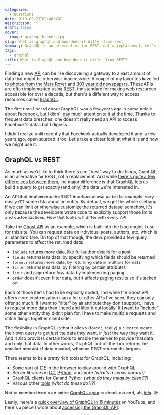 ```yaml
---
categories:
  - Questions
date: 2019-09-21T02:48:40Z
description: ""
draft: false
cover:
  image: graphql_banner.jpg
slug: what-is-graphql-and-how-does-it-differ-from-rest
summary: GraphQL is an alternative for REST, not a replacement. Let's take a brief look at how they differ.
tags:
  - graphql
title: What is GraphQL and how does it differ from REST?
---
```

Finding a new [API](https://grantwinney.com/what-is-an-api/) can be like discovering a gateway to a vast amount of data that might be otherwise inaccessible. A couple of my favorites have led to [photos from the Mars Rover](https://grantwinney.com/what-is-nasa-api/) and [300 year old newspapers](https://grantwinney.com/searching-historical-newspapers-with-the-chronicling-america-api/). These APIs are often implemented using [REST](https://en.wikipedia.org/wiki/Representational_state_transfer), the standard for making web resources accessible for over a decade, but there's a different way to access resources called [GraphQL](https://en.wikipedia.org/wiki/GraphQL).

The first time I heard about GraphQL was a few years ago in some article about Facebook, but I didn't pay much attention to it at the time. Thanks to frequent data breaches, one doesn't really need an API to access Facebook's data.. but I digress.

I didn't realize until recently that Facebook actually developed it and, a few years ago, open sourced it too. Let's take a closer look at what it is and how we might use it.

## GraphQL vs REST

As much as we'd like to think there's one "best" way to do things, GraphQL is an alternative for REST, not a replacement. And while [there's quite a few differences between them](https://phil.tech/api/2017/01/24/graphql-vs-rest-overview), the major difference is that GraphQL lets us build a query to get exactly (and only) the data we're interested in.

An API that implements the REST interface allows us to (for example) very easily `GET` some data about an entity. By default, we get the whole shebang. If we can limit or otherwise customize the returned dataset somehow, it's only because the developers wrote code to explicitly support those limits and customizations. How that looks will differ with every API.

Take the [Ghost API](https://docs.ghost.org/content-api) as an example, which is built into the blog engine I use for this site. You can request data on individual posts, authors, etc, which is all standard fare. On top of that though, the devs provided a few query parameters to affect the returned data:

- `include` returns _more_ data, like full author details for a post
- `fields` returns _less_ data, by specifying which fields should be returned
- `formats` returns _more_ data, by returning data in multiple formats
- `filter` returns _less_ data, by filtering by certain attributes
- `limit` and `page` return _less_ data by implementing paging
- `order` doesn't even filter data, but it affects paging results so it's tacked on

Each of those items had to be explicitly coded, and while the Ghost API offers more customization than a lot of other APIs I've seen, they can only offer so much. If I want to "filter" by an attribute they don't support, I have to request more data than I need and filter it out locally. If I want to "include" some other entity they didn't plan for, I have to make multiple requests and stitch things together client side.

The flexibility in GraphQL is that it allows (forces, really) a client to create their own query to get _just_ the data they want, in _just_ the way they want it. And it also provides certain tools to enable the server to provide that data and only that data. In other words, GraphQL out-of-the-box returns the smallest amount of data needed, whereas REST returns the largest.

There seems to be a pretty rich toolset for GraphQL, including:

- Some sort of [IDE](https://github.com/graphql/graphiql) in the browser to play around with GraphQL
- Server libraries in [C#](https://graphql.org/code/#c-net), [Python](https://graphql.org/code/#python), and more _(what's a server library?)_
- GraphQL clients for [C#](https://graphql.org/code/#c-net-1) and [Python](https://graphql.org/code/#python-1) _(what do they mean by client??)_
- Various other [tools](https://graphql.org/code/#tools) _(what do these do?!?)_

Not to mention there's an entire [GraphQL spec](https://github.com/graphql/graphql-spec) to check out and, uh, [_this_](https://github.com/chentsulin/awesome-graphql). 😵

Lastly, there's a [quick overview of GraphQL in 15 minutes](https://www.youtube.com/watch?v=VjXb3PRL9WI) on YouTube, and here's a piece I wrote about [accessing the GraphQL API](https://grantwinney.com/using-graphiql-to-access-a-graphql-api/).

